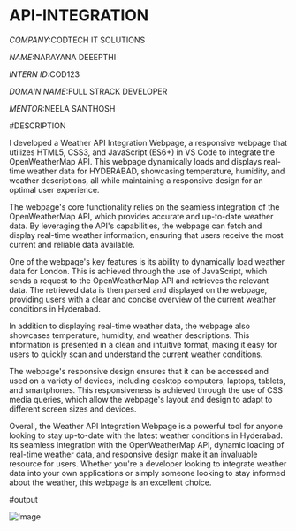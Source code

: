 # API-INTEGRATION

*COMPANY*:CODTECH IT SOLUTIONS

*NAME*:NARAYANA DEEEPTHI

*INTERN ID*:COD123

*DOMAIN NAME*:FULL STRACK DEVELOPER

*MENTOR*:NEELA SANTHOSH

#DESCRIPTION

I developed a Weather API Integration Webpage, a responsive webpage that utilizes HTML5, CSS3, and JavaScript (ES6+) in VS Code to integrate the OpenWeatherMap API. This webpage dynamically loads and displays real-time weather data for HYDERABAD, showcasing temperature, humidity, and weather descriptions, all while maintaining a responsive design for an optimal user experience.

The webpage's core functionality relies on the seamless integration of the OpenWeatherMap API, which provides accurate and up-to-date weather data. By leveraging the API's capabilities, the webpage can fetch and display real-time weather information, ensuring that users receive the most current and reliable data available.

One of the webpage's key features is its ability to dynamically load weather data for London. This is achieved through the use of JavaScript, which sends a request to the OpenWeatherMap API and retrieves the relevant data. The retrieved data is then parsed and displayed on the webpage, providing users with a clear and concise overview of the current weather conditions in Hyderabad.

In addition to displaying real-time weather data, the webpage also showcases temperature, humidity, and weather descriptions. This information is presented in a clean and intuitive format, making it easy for users to quickly scan and understand the current weather conditions.

The webpage's responsive design ensures that it can be accessed and used on a variety of devices, including desktop computers, laptops, tablets, and smartphones. This responsiveness is achieved through the use of CSS media queries, which allow the webpage's layout and design to adapt to different screen sizes and devices.

Overall, the Weather API Integration Webpage is a powerful tool for anyone looking to stay up-to-date with the latest weather conditions in Hyderabad. Its seamless integration with the OpenWeatherMap API, dynamic loading of real-time weather data, and responsive design make it an invaluable resource for users. Whether you're a developer looking to integrate weather data into your own applications or simply someone looking to stay informed about the weather, this webpage is an excellent choice.

#output

![Image](https://github.com/user-attachments/assets/5a862809-cb34-4832-8b8f-e40ead6d4b12)


